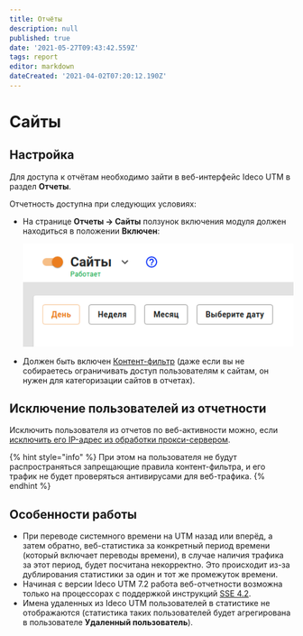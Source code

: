 ```yaml
---
title: Отчёты
description: null
published: true
date: '2021-05-27T09:43:42.559Z'
tags: report
editor: markdown
dateCreated: '2021-04-02T07:20:12.190Z'
---
```


# Сайты

## Настройка

Для доступа к отчётам необходимо зайти в веб-интерфейс Ideco UTM в раздел **Отчеты**.

Отчетность доступна при следующих условиях:

* На странице **Отчеты -&gt; Сайты** ползунок включения модуля должен находиться в положении **Включен**:

  ![reports.png](../.gitbook/assets/reports.png)

* Должен быть включен [Контент-фильтр](../access-rules/content-filter/) \(даже если вы не собираетесь ограничивать доступ пользователям к сайтам, он нужен для категоризации сайтов в отчетах\).

## Исключение пользователей из отчетности

Исключить пользователя из отчетов по веб-активности можно, если [исключить его IP-адрес из обработки прокси-сервером](../services/proxy/exclusions.md).

{% hint style="info" %}
При этом на пользователя не будут распространяться запрещающие правила контент-фильтра, и его трафик не будет проверяться антивирусами для веб-трафика. 
{% endhint %}

## Особенности работы

* При переводе системного времени на UTM назад или вперёд, а затем обратно, веб-статистика за конкретный период времени \(который включает переводы времени\), в случае наличия трафика за этот период, будет посчитана некорректно. Это происходит из-за дублирования статистики за один и тот же промежуток времени.
* Начиная с версии Ideco UTM 7.2 работа веб-отчетности возможна только на процессорах с поддержкой инструкций [SSE 4.2](https://ru.wikipedia.org/wiki/SSE4).
* Имена удаленных из Ideco UTM пользователей в статистике не отображаются \(статистика таких пользователей будет агрегирована в пользователе **Удаленный пользователь**\).

